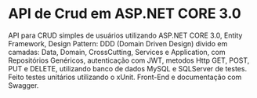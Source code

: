 # API de Crud em ASP.NET CORE 3.0

  API para CRUD simples de usuários utilizando ASP.NET CORE 3.0, Entity Framework, Design Pattern: DDD (Domain Driven Design) divido em camadas: Data, Domain, CrossCutting,
  Services e Application, com Repositórios Genéricos, autenticação com JWT, metodos Http GET, POST, PUT e DELETE, utilizando banco de dados MySQL e SQLServer de testes. Feito
  testes unitários utilizando o xUnit. Front-End e documentação com Swagger.
